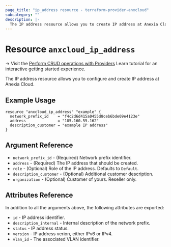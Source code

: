 ```yaml
---
page_title: "ip_address resource - terraform-provider-anxcloud"
subcategory: ""
description: |-
  The IP address resource allows you to create IP address at Anexia Cloud.
---
```


# Resource `anxcloud_ip_address`

-> Visit the [Perform CRUD operations with Providers](https://learn.hashicorp.com/tutorials/terraform/provider-use?in=terraform/providers&utm_source=WEBSITE&utm_medium=WEB_IO&utm_offer=ARTICLE_PAGE&utm_content=DOCS) Learn tutorial for an interactive getting started experience.

The IP address resource allows you to configure and create IP address at Anexia Cloud.

## Example Usage

```hcl
resource "anxcloud_ip_address" "example" {
  network_prefix_id    = "f4c2d6d415a0455d8ceb6bde09e4123e"
  address              = "185.160.55.162"
  description_customer = "example IP address"
}
```

## Argument Reference

- `network_prefix_id` - (Required) Network prefix identifier.
- `address` - (Required) The IP address that should be created.
- `role` - (Optional) Role of the IP address. Defaults to `Default`.
- `description_customer` - (Optional) Additional customer description.
- `organization` - (Optional) Customer of yours. Reseller only.

## Attributes Reference

In addition to all the arguments above, the following attributes are exported:

- `id` - IP address identifier.
- `description_internal` - Internal description of the network prefix.
- `status` - IP address status.
- `version` - IP address verion, either IPv6 or IPv4.
- `vlan_id` - The associated VLAN identifier.
